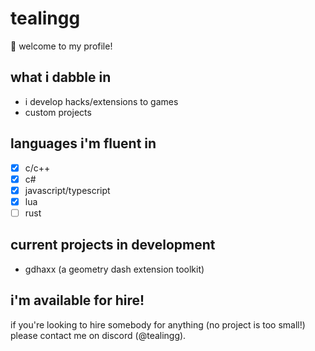 # tealingg
👋 welcome to my profile!

## what i dabble in
- i develop hacks/extensions to games
- custom projects

## languages i'm fluent in
- [x] c/c++
- [x] c#
- [x] javascript/typescript
- [x] lua
- [ ] rust

## current projects in development
- gdhaxx (a geometry dash extension toolkit)

## i'm available for hire!
if you're looking to hire somebody for anything (no project is too small!) please contact me on discord (@tealingg).
